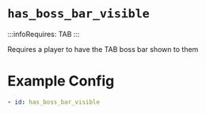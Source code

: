 # `has_boss_bar_visible`
:::infoRequires:
TAB
:::

Requires a player to have the TAB boss bar shown to them
# Example Config
```yaml
- id: has_boss_bar_visible
```
